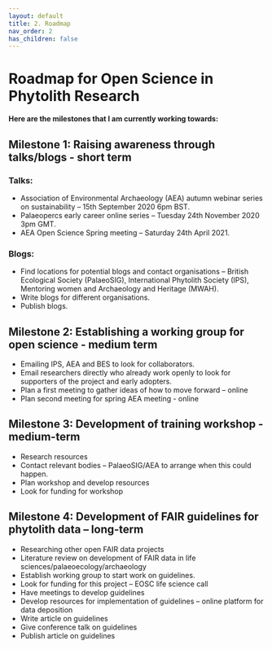 ```yaml
---
layout: default
title: 2. Roadmap
nav_order: 2
has_children: false
---
```


# Roadmap for Open Science in Phytolith Research

**Here are the milestones that I am currently working towards:**

## Milestone 1: Raising awareness through talks/blogs - short term
### Talks:
* Association of Environmental Archaeology (AEA) autumn webinar series on sustainability – 15th September 2020 6pm BST.
* Palaeopercs early career online series – Tuesday 24th November 2020 3pm GMT.
* AEA Open Science Spring meeting – Saturday 24th April 2021.
### Blogs:
* Find locations for potential blogs and contact organisations – British Ecological Society (PalaeoSIG), International Phytolith Society (IPS), Mentoring women and Archaeology and Heritage (MWAH).
* Write blogs for different organisations.
* Publish blogs.

## Milestone 2: Establishing a working group for open science - medium term
* Emailing IPS, AEA and BES to look for collaborators.
* Email researchers directly who already work openly to look for supporters of the project and early adopters.
* Plan a first meeting to gather ideas of how to move forward – online
* Plan second meeting for spring AEA meeting - online

## Milestone 3: Development of training workshop - medium-term
* Research resources
* Contact relevant bodies – PalaeoSIG/AEA to arrange when this could happen.
* Plan workshop and develop resources
* Look for funding for workshop

## Milestone 4: Development of FAIR guidelines for phytolith data – long-term
* Researching other open FAIR data projects
* Literature review on development of FAIR data in life sciences/palaeoecology/archaeology
* Establish working group to start work on guidelines.
* Look for funding for this project – EOSC life science call
* Have meetings to develop guidelines
* Develop resources for implementation of guidelines – online platform for data deposition
* Write article on guidelines
* Give conference talk on guidelines
* Publish article on guidelines
